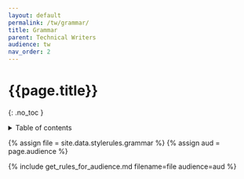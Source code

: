 ```yaml
---
layout: default
permalink: /tw/grammar/
title: Grammar
parent: Technical Writers
audience: tw
nav_order: 2
---
```

# {{page.title}} 
{: .no_toc }
<details markdown="block">
  <summary>
    Table of contents
  </summary>
  {: .text-delta }
- TOC
{:toc}
</details>

{% assign file = site.data.stylerules.grammar %}
{% assign aud = page.audience %}

{% include get_rules_for_audience.md filename=file audience=aud %}
